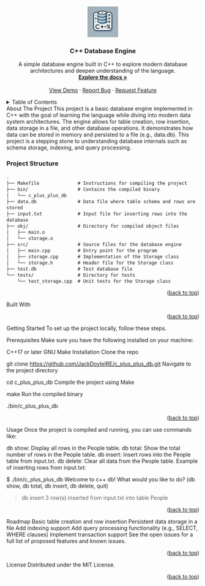 <a name="readme-top"></a>

<!-- PROJECT LOGO -->
<br />
<div align="center">
<a href="https://github.com/JackDoyleIRE/c_plus_plus_db">
  <img src="cpp_icon.webp" alt="Logo" width="80" height="80">
</a>
<h3 align="center">C++ Database Engine</h3>
  <p align="center">
    A simple database engine built in C++ to explore modern database architectures and deepen understanding of the language.
    <br />
    <a href="https://github.com/JackDoyleIRE/c_plus_plus_db"><strong>Explore the docs »</strong></a>
    <br />
    <br />
    <a href="https://github.com/JackDoyleIRE/c_plus_plus_db">View Demo</a>
    ·
    <a href="https://github.com/JackDoyleIRE/c_plus_plus_db/issues">Report Bug</a>
    ·
    <a href="https://github.com/JackDoyleIRE/c_plus_plus_db/issues">Request Feature</a>
  </p>
</div>
<!-- TABLE OF CONTENTS -->
<details>
  <summary>Table of Contents</summary>
  <ol>
    <li>
      <a href="#about-the-project">About The Project</a>
      <ul>
        <li><a href="#built-with">Built With</a></li>
      </ul>
    </li>
    <li>
      <a href="#getting-started">Getting Started</a>
      <ul>
        <li><a href="#prerequisites">Prerequisites</a></li>
        <li><a href="#installation">Installation</a></li>
      </ul>
    </li>
    <li><a href="#usage">Usage</a></li>
    <li><a href="#roadmap">Roadmap</a></li>
  </ol>
</details>
<!-- ABOUT THE PROJECT -->
About The Project
This project is a basic database engine implemented in C++ with the goal of learning the language while diving into modern data system architectures. The engine allows for table creation, row insertion, data storage in a file, and other database operations. It demonstrates how data can be stored in memory and persisted to a file (e.g., data.db). This project is a stepping stone to understanding database internals such as schema storage, indexing, and query processing.

### Project Structure

```plaintext
.
├── Makefile              # Instructions for compiling the project
├── bin/                  # Contains the compiled binary
│   └── c_plus_plus_db
├── data.db               # Data file where table schema and rows are stored
├── input.txt             # Input file for inserting rows into the database
├── obj/                  # Directory for compiled object files
│   ├── main.o
│   └── storage.o
├── src/                  # Source files for the database engine
│   ├── main.cpp          # Entry point for the program
│   ├── storage.cpp       # Implementation of the Storage class
│   └── storage.h         # Header file for the Storage class
├── test.db               # Test database file
└── tests/                # Directory for tests
    └── test_storage.cpp  # Unit tests for the Storage class

```
<p align="right">(<a href="#readme-top">back to top</a>)</p>
Built With
<p align="right">(<a href="#readme-top">back to top</a>)</p>
<!-- GETTING STARTED -->
Getting Started
To set up the project locally, follow these steps.

Prerequisites
Make sure you have the following installed on your machine:

C++17 or later
GNU Make
Installation
Clone the repo

git clone https://github.com/JackDoyleIRE/c_plus_plus_db.git
Navigate to the project directory

cd c_plus_plus_db
Compile the project using Make

make
Run the compiled binary

./bin/c_plus_plus_db
<p align="right">(<a href="#readme-top">back to top</a>)</p>
<!-- USAGE EXAMPLES -->
Usage
Once the project is compiled and running, you can use commands like:

db show: Display all rows in the People table.
db total: Show the total number of rows in the People table.
db insert: Insert rows into the People table from input.txt.
db delete: Clear all data from the People table.
Example of inserting rows from input.txt:


$ ./bin/c_plus_plus_db
Welcome to c++ db!
What would you like to do? (db show, db total, db insert, db delete, quit)
> db insert
3 row(s) inserted from input.txt into table People
<p align="right">(<a href="#readme-top">back to top</a>)</p>
<!-- ROADMAP -->
Roadmap
 Basic table creation and row insertion
 Persistent data storage in a file
 Add indexing support
 Add query processing functionality (e.g., SELECT, WHERE clauses)
 Implement transaction support
See the open issues for a full list of proposed features and known issues.

<p align="right">(<a href="#readme-top">back to top</a>)</p>
<!-- LICENSE -->
License
Distributed under the MIT License.

<p align="right">(<a href="#readme-top">back to top</a>)</p>